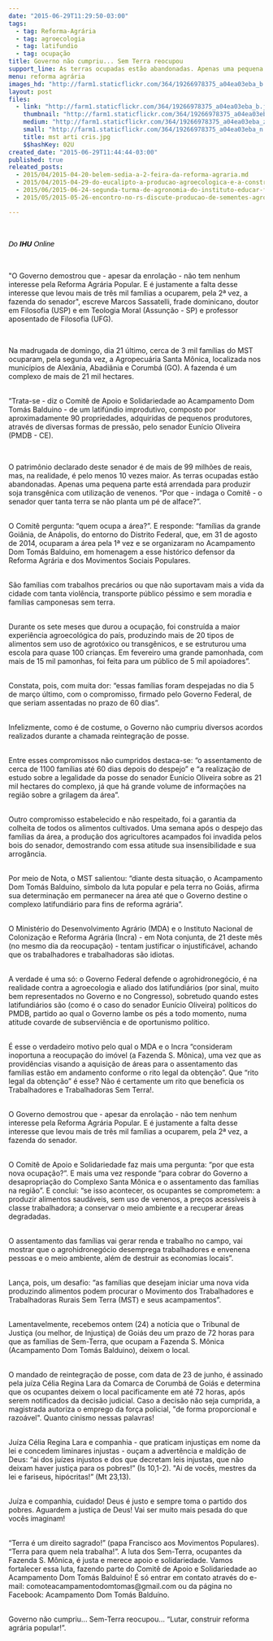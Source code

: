 ```yaml
---
date: "2015-06-29T11:29:50-03:00"
tags:
  - tag: Reforma-Agrária
  - tag: agroecologia
  - tag: latifundio
  - tag: ocupação
title: Governo não cumpriu... Sem Terra reocupou
support_line: As terras ocupadas estão abandonadas. Apenas uma pequena parte está arrendada para produzir soja transgênica com utilização de venenos.
menu: reforma agrária
images_hd: "http://farm1.staticflickr.com/364/19266978375_a04ea03eba_b.jpg"
layout: post
files:
  - link: "http://farm1.staticflickr.com/364/19266978375_a04ea03eba_b.jpg"
    thumbnail: "http://farm1.staticflickr.com/364/19266978375_a04ea03eba_t.jpg"
    medium: "http://farm1.staticflickr.com/364/19266978375_a04ea03eba_z.jpg"
    small: "http://farm1.staticflickr.com/364/19266978375_a04ea03eba_n.jpg"
    title: mst arti cris.jpg
    $$hashKey: 02U
created_date: "2015-06-29T11:44:44-03:00"
published: true
releated_posts:
  - 2015/04/2015-04-20-belem-sedia-a-2-feira-da-reforma-agraria.md
  - 2015/04/2015-04-29-do-eucalipto-a-producao-agroecologica-e-a-construcao-da-escola-popular.md
  - 2015/06/2015-06-24-segunda-turma-de-agronomia-do-instituto-educar-foca-na-formacao-agroecologica.md
  - 2015/05/2015-05-26-encontro-no-rs-discute-producao-de-sementes-agroecologicas-e-crioulas.md

---
```

<p>&nbsp;</p>

<p><em><span style="color: rgb(0, 0, 0); font-family: Arial, sans-serif; line-height: 18.5714092254639px;">Do <b>IHU</b>&nbsp;Online</span></em></p>

<p>&nbsp;</p>

<p>&quot;O Governo demostrou que - apesar da enrola&ccedil;&atilde;o - n&atilde;o tem nenhum interesse pela Reforma Agr&aacute;ria Popular. E &eacute; justamente a falta desse interesse que levou mais de tr&ecirc;s mil fam&iacute;lias a ocuparem, pela 2&ordf; vez, a fazenda do senador&quot;, escreve Marcos Sassatelli, frade dominicano, doutor em Filosofia (USP) e em Teologia Moral (Assun&ccedil;&atilde;o - SP) e professor aposentado de Filosofia (UFG).</p>

<p>&nbsp;</p>

<p>Na madrugada de domingo, dia 21 &uacute;ltimo, cerca de 3 mil fam&iacute;lias do MST ocuparam, pela segunda vez, a Agropecu&aacute;ria Santa M&ocirc;nica, localizada nos munic&iacute;pios de Alex&acirc;nia, Abadi&acirc;nia e Corumb&aacute; (GO). A fazenda &eacute; um complexo de mais de 21 mil hectares.</p>

<p><br />
&ldquo;Trata-se - diz o Comit&ecirc; de Apoio e Solidariedade ao Acampamento Dom Tom&aacute;s Balduino - de um latif&uacute;ndio improdutivo, composto por aproximadamente 90 propriedades, adquiridas de pequenos produtores, atrav&eacute;s de diversas formas de press&atilde;o, pelo senador Eun&iacute;cio Oliveira (PMDB - CE).</p>

<p>&nbsp;</p>

<p>O patrim&ocirc;nio declarado deste senador &eacute; de mais de 99 milh&otilde;es de reais, mas, na realidade, &eacute; pelo menos 10 vezes maior. As terras ocupadas est&atilde;o abandonadas. Apenas uma pequena parte est&aacute; arrendada para produzir soja transg&ecirc;nica com utiliza&ccedil;&atilde;o de venenos. &ldquo;Por que - indaga o Comit&ecirc; - o senador quer tanta terra se n&atilde;o planta um p&eacute; de alface?&rdquo;.</p>

<p><br />
O Comit&ecirc; pergunta: &ldquo;quem ocupa a &aacute;rea?&rdquo;. E responde: &ldquo;fam&iacute;lias da grande Goi&acirc;nia, de An&aacute;polis, do entorno do Distrito Federal, que, em 31 de agosto de 2014, ocuparam a &aacute;rea pela 1&ordf; vez e se organizaram no Acampamento Dom Tom&aacute;s Balduino, em homenagem a esse hist&oacute;rico defensor da Reforma Agr&aacute;ria e dos Movimentos Sociais Populares.</p>

<p><br />
S&atilde;o fam&iacute;lias com trabalhos prec&aacute;rios ou que n&atilde;o suportavam mais a vida da cidade com tanta viol&ecirc;ncia, transporte p&uacute;blico p&eacute;ssimo e sem moradia e fam&iacute;lias camponesas sem terra.</p>

<p><br />
Durante os sete meses que durou a ocupa&ccedil;&atilde;o, foi constru&iacute;da a maior experi&ecirc;ncia agroecol&oacute;gica do pa&iacute;s, produzindo mais de 20 tipos de alimentos sem uso de agrot&oacute;xico ou transg&ecirc;nicos, e se estruturou uma escola para quase 100 crian&ccedil;as. Em fevereiro uma grande pamonhada, com mais de 15 mil pamonhas, foi feita para um p&uacute;blico de 5 mil apoiadores&rdquo;.</p>

<p><br />
Constata, pois, com muita dor: &ldquo;essas fam&iacute;lias foram despejadas no dia 5 de mar&ccedil;o &uacute;ltimo, com o compromisso, firmado pelo Governo Federal, de que seriam assentadas no prazo de 60 dias&rdquo;.</p>

<p><br />
Infelizmente, como &eacute; de costume, o Governo n&atilde;o cumpriu diversos acordos realizados durante a chamada reintegra&ccedil;&atilde;o de posse.</p>

<p><br />
Entre esses compromissos n&atilde;o cumpridos destaca-se: &ldquo;o assentamento de cerca de 1100 fam&iacute;lias at&eacute; 60 dias depois do despejo&rdquo; e &ldquo;a realiza&ccedil;&atilde;o de estudo sobre a legalidade da posse do senador Eun&iacute;cio Oliveira sobre as 21 mil hectares do complexo, j&aacute; que h&aacute; grande volume de informa&ccedil;&otilde;es na regi&atilde;o sobre a grilagem da &aacute;rea&rdquo;.</p>

<p><br />
Outro compromisso estabelecido e n&atilde;o respeitado, foi a garantia da colheita de todos os alimentos cultivados. Uma semana ap&oacute;s o despejo das fam&iacute;lias da &aacute;rea, a produ&ccedil;&atilde;o dos agricultores acampados foi invadida pelos bois do senador, demostrando com essa atitude sua insensibilidade e sua arrog&acirc;ncia.</p>

<p><br />
Por meio de Nota, o MST salientou: &ldquo;diante desta situa&ccedil;&atilde;o, o Acampamento Dom Tom&aacute;s Baldu&iacute;no, s&iacute;mbolo da luta popular e pela terra no Goi&aacute;s, afirma sua determina&ccedil;&atilde;o em permanecer na &aacute;rea at&eacute; que o Governo destine o complexo latifundi&aacute;rio para fins de reforma agr&aacute;ria&rdquo;.</p>

<p><br />
O Minist&eacute;rio do Desenvolvimento Agr&aacute;rio (MDA) e o Instituto Nacional de Coloniza&ccedil;&atilde;o e Reforma Agr&aacute;ria (Incra) - em Nota conjunta, de 21 deste m&ecirc;s (no mesmo dia da reocupa&ccedil;&atilde;o) - tentam justificar o injustific&aacute;vel, achando que os trabalhadores e trabalhadoras s&atilde;o idiotas.</p>

<p><br />
A verdade &eacute; uma s&oacute;: o Governo Federal defende o agrohidroneg&oacute;cio, &eacute; na realidade contra a agroecologia e aliado dos latifundi&aacute;rios (por sinal, muito bem representados no Governo e no Congresso), sobretudo quando estes latifundi&aacute;rios s&atilde;o (como &eacute; o caso do senador Eun&iacute;cio Oliveira) pol&iacute;ticos do PMDB, partido ao qual o Governo lambe os p&eacute;s a todo momento, numa atitude covarde de subservi&ecirc;ncia e de oportunismo pol&iacute;tico.</p>

<p><br />
&Eacute; esse o verdadeiro motivo pelo qual o MDA e o Incra &ldquo;consideram inoportuna a reocupa&ccedil;&atilde;o do im&oacute;vel (a Fazenda S. M&ocirc;nica), uma vez que as provid&ecirc;ncias visando a aquisi&ccedil;&atilde;o de &aacute;reas para o assentamento das fam&iacute;lias est&atilde;o em andamento conforme o rito legal da obten&ccedil;&atilde;o&rdquo;. Que &ldquo;rito legal da obten&ccedil;&atilde;o&rdquo; &eacute; esse? N&atilde;o &eacute; certamente um rito que beneficia os Trabalhadores e Trabalhadoras Sem Terra!.</p>

<p><br />
O Governo demostrou que - apesar da enrola&ccedil;&atilde;o - n&atilde;o tem nenhum interesse pela Reforma Agr&aacute;ria Popular. E &eacute; justamente a falta desse interesse que levou mais de tr&ecirc;s mil fam&iacute;lias a ocuparem, pela 2&ordf; vez, a fazenda do senador.</p>

<p><br />
O Comit&ecirc; de Apoio e Solidariedade faz mais uma pergunta: &ldquo;por que esta nova ocupa&ccedil;&atilde;o?&rdquo;. E mais uma vez responde &ldquo;para cobrar do Governo a desapropria&ccedil;&atilde;o do Complexo Santa M&ocirc;nica e o assentamento das fam&iacute;lias na regi&atilde;o&rdquo;. E conclui: &ldquo;se isso acontecer, os ocupantes se comprometem: a produzir alimentos saud&aacute;veis, sem uso de venenos, a pre&ccedil;os acess&iacute;veis &agrave; classe trabalhadora; a conservar o meio ambiente e a recuperar &aacute;reas degradadas.</p>

<p><br />
O assentamento das fam&iacute;lias vai gerar renda e trabalho no campo, vai mostrar que o agrohidroneg&oacute;cio desemprega trabalhadores e envenena pessoas e o meio ambiente, al&eacute;m de destruir as economias locais&rdquo;.</p>

<p><br />
Lan&ccedil;a, pois, um desafio: &ldquo;as fam&iacute;lias que desejam iniciar uma nova vida produzindo alimentos podem procurar o Movimento dos Trabalhadores e Trabalhadoras Rurais Sem Terra (MST) e seus acampamentos&rdquo;.</p>

<p><br />
Lamentavelmente, recebemos ontem (24) a not&iacute;cia que o Tribunal de Justi&ccedil;a (ou melhor, de Injusti&ccedil;a) de Goi&aacute;s deu um prazo de 72 horas para que as fam&iacute;lias de Sem-Terra, que ocupam a Fazenda S. M&ocirc;nica (Acampamento Dom Tom&aacute;s Balduino), deixem o local.</p>

<p><br />
O mandado de reintegra&ccedil;&atilde;o de posse, com data de 23 de junho, &eacute; assinado pela ju&iacute;za C&eacute;lia Regina Lara da Comarca de Corumb&aacute; de Goi&aacute;s e determina que os ocupantes deixem o local pacificamente em at&eacute; 72 horas, ap&oacute;s serem notificados da decis&atilde;o judicial. Caso a decis&atilde;o n&atilde;o seja cumprida, a magistrada autoriza o emprego da for&ccedil;a policial, &quot;de forma proporcional e razo&aacute;vel&quot;. Quanto cinismo nessas palavras!</p>

<p><br />
Ju&iacute;za C&eacute;lia Regina Lara e companhia - que praticam injusti&ccedil;as em nome da lei e concedem liminares injustas - ou&ccedil;am a advert&ecirc;ncia e maldi&ccedil;&atilde;o de Deus: &ldquo;ai dos ju&iacute;zes injustos e dos que decretam leis injustas, que n&atilde;o deixam haver justi&ccedil;a para os pobres!&rdquo; (Is 10,1-2). &quot;Ai de voc&ecirc;s, mestres da lei e fariseus, hip&oacute;critas!&rdquo; (Mt 23,13).</p>

<p><br />
Ju&iacute;za e companhia, cuidado! Deus &eacute; justo e sempre toma o partido dos pobres. Aguardem a justi&ccedil;a de Deus! Vai ser muito mais pesada do que voc&ecirc;s imaginam!</p>

<p><br />
&ldquo;Terra &eacute; um direito sagrado!&rdquo; (papa Francisco aos Movimentos Populares). &ldquo;Terra para quem nela trabalha!&rdquo;. A luta dos Sem-Terra, ocupantes da Fazenda S. M&ocirc;nica, &eacute; justa e merece apoio e solidariedade. Vamos fortalecer essa luta, fazendo parte do Comit&ecirc; de Apoio e Solidariedade ao Acampamento Dom Tom&aacute;s Balduino! &Eacute; s&oacute; entrar em contato atrav&eacute;s do e-mail: comoteacampamentodomtomas@gmail.com ou da p&aacute;gina no Facebook: Acampamento Dom Tom&aacute;s Baldu&iacute;no.&nbsp;</p>

<p><br />
Governo n&atilde;o cumpriu... Sem-Terra reocupou... &ldquo;Lutar, construir reforma agr&aacute;ria popular!&rdquo;.</p>
